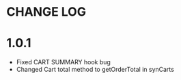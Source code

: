 # CHANGE LOG

1.0.1
============
 * Fixed CART SUMMARY hook bug
 * Changed Cart total method to getOrderTotal in synCarts